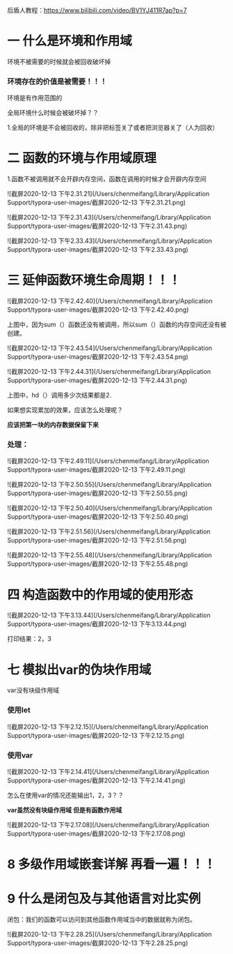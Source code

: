 后盾人教程：https://www.bilibili.com/video/BV1YJ411R7ap?p=7

# 一 什么是环境和作用域

环境不被需要的时候就会被回收破坏掉

### 环境存在的价值是被需要！！！

环境是有作用范围的

全局环境什么时候会被破坏掉？？

1.全局的环境是不会被回收的，除非把标签关了或者把浏览器关了（人为回收）

 

# 二 函数的环境与作用域原理

1.函数不被调用就不会开辟内存空间，函数在调用的时候才会开辟内存空间

![截屏2020-12-13 下午2.31.21](/Users/chenmeifang/Library/Application Support/typora-user-images/截屏2020-12-13 下午2.31.21.png)



![截屏2020-12-13 下午2.31.43](/Users/chenmeifang/Library/Application Support/typora-user-images/截屏2020-12-13 下午2.31.43.png)

![截屏2020-12-13 下午2.33.43](/Users/chenmeifang/Library/Application Support/typora-user-images/截屏2020-12-13 下午2.33.43.png)

# 三 延伸函数环境生命周期！！！



![截屏2020-12-13 下午2.42.40](/Users/chenmeifang/Library/Application Support/typora-user-images/截屏2020-12-13 下午2.42.40.png)

上图中，因为sum（）函数还没有被调用，所以sum（）函数的内存空间还没有被创建。

![截屏2020-12-13 下午2.43.54](/Users/chenmeifang/Library/Application Support/typora-user-images/截屏2020-12-13 下午2.43.54.png)

![截屏2020-12-13 下午2.44.31](/Users/chenmeifang/Library/Application Support/typora-user-images/截屏2020-12-13 下午2.44.31.png)

上图中，hd（）调用多少次结果都是2.

如果想实现累加的效果，应该怎么处理呢？

**应该把第一块的内存数据保留下来**

### 处理：

![截屏2020-12-13 下午2.49.11](/Users/chenmeifang/Library/Application Support/typora-user-images/截屏2020-12-13 下午2.49.11.png)

![截屏2020-12-13 下午2.50.55](/Users/chenmeifang/Library/Application Support/typora-user-images/截屏2020-12-13 下午2.50.55.png) 

![截屏2020-12-13 下午2.50.40](/Users/chenmeifang/Library/Application Support/typora-user-images/截屏2020-12-13 下午2.50.40.png)

![截屏2020-12-13 下午2.51.56](/Users/chenmeifang/Library/Application Support/typora-user-images/截屏2020-12-13 下午2.51.56.png)

![截屏2020-12-13 下午2.55.48](/Users/chenmeifang/Library/Application Support/typora-user-images/截屏2020-12-13 下午2.55.48.png)

# 四 构造函数中的作用域的使用形态

![截屏2020-12-13 下午3.13.44](/Users/chenmeifang/Library/Application Support/typora-user-images/截屏2020-12-13 下午3.13.44.png)

打印结果：2，3



# 七 模拟出var的伪块作用域

var没有块级作用域

### 使用let

![截屏2020-12-13 下午2.12.15](/Users/chenmeifang/Library/Application Support/typora-user-images/截屏2020-12-13 下午2.12.15.png)



### 使用var

![截屏2020-12-13 下午2.14.41](/Users/chenmeifang/Library/Application Support/typora-user-images/截屏2020-12-13 下午2.14.41.png)

怎么在使用var的情况还能输出1，2，3？？

**var虽然没有块级作用域 但是有函数作用域**

![截屏2020-12-13 下午2.17.08](/Users/chenmeifang/Library/Application Support/typora-user-images/截屏2020-12-13 下午2.17.08.png)



# 8 多级作用域嵌套详解 再看一遍！！！





# 9 什么是闭包及与其他语言对比实例

闭包：我们的函数可以访问到其他函数作用域当中的数据就称为闭包。



![截屏2020-12-13 下午2.28.25](/Users/chenmeifang/Library/Application Support/typora-user-images/截屏2020-12-13 下午2.28.25.png)























